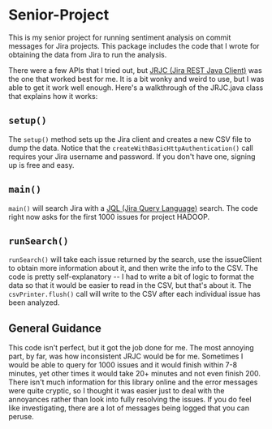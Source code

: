 # Senior-Project
This is my senior project for running sentiment analysis on commit messages for Jira projects.  This package includes the code that I wrote for obtaining the data from Jira to run the analysis.

There were a few APIs that I tried out, but [JRJC (Jira REST Java Client)](https://docs.atlassian.com/jira-rest-java-client-api/2.0.0-m31/jira-rest-java-client-api/apidocs/) was the one that worked best for me.  It is a bit wonky and weird to use, but I was able to get it work well enough.  Here's a walkthrough of the JRJC.java class that explains how it works:

## `setup()`
The `setup()` method sets up the Jira client and creates a new CSV file to dump the data.  Notice that the `createWithBasicHttpAuthentication()` call requires your Jira username and password.  If you don't have one, signing up is free and easy.

## `main()`
`main()` will search Jira with a [JQL (Jira Query Language)](https://confluence.atlassian.com/jiracore/blog/2015/07/search-jira-like-a-boss-with-jql) search.  The code right now asks for the first 1000 issues for project HADOOP.

## `runSearch()`
`runSearch()` will take each issue returned by the search, use the issueClient to obtain more information about it, and then write the info to the CSV.  The code is pretty self-explanatory -- I had to write a bit of logic to format the data so that it would be easier to read in the CSV, but that's about it.  The `csvPrinter.flush()` call will write to the CSV after each individual issue has been analyzed.

## General Guidance
This code isn't perfect, but it got the job done for me. The most annoying part, by far, was how inconsistent JRJC would be for me.  Sometimes I would be able to query for 1000 issues and it would finish within 7-8 minutes, yet other times it would take 20+ minutes and not even finish 200. There isn't much information for this library online and the error messages were quite cryptic, so I thought it was easier just to deal with the annoyances rather than look into fully resolving the issues.  If you do feel like investigating, there are a lot of messages being logged that you can peruse.  
